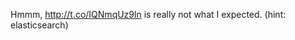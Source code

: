 Hmmm, <a href="http://t.co/IQNmqUz9ln">http://t.co/IQNmqUz9ln</a> is really not what I expected. (hint: elasticsearch)
